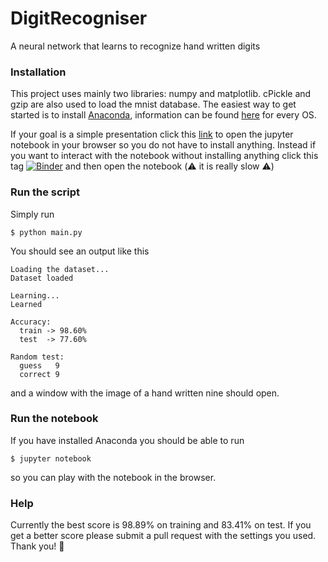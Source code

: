# DigitRecogniser
A neural network that learns to recognize hand written digits

### Installation
This project uses mainly two libraries: numpy and matplotlib. cPickle and gzip are also used to load the mnist database. The easiest way to get started is to install [Anaconda](https://www.continuum.io/why-anaconda), information can be found [here](https://www.continuum.io/downloads) for every OS.

If your goal is a simple presentation click this [link](https://nbviewer.jupyter.org/github/niccolomarcon/DigitRecogniser/blob/master/notebook.ipynb) to open the jupyter notebook in your browser so you do not have to install anything. Instead if you want to interact with the notebook without installing anything click this tag [![Binder](http://mybinder.org/badge.svg)](http://mybinder.org/repo/niccolomarcon/DigitRecogniser) and then open the notebook (:warning: it is really slow :warning:)

### Run the script
Simply run
```
$ python main.py
```
You should see an output like this
```
Loading the dataset...
Dataset loaded

Learning...
Learned

Accuracy:
  train -> 98.60%
  test  -> 77.60%

Random test:
  guess   9
  correct 9
```
and a window with the image of a hand written nine should open.

### Run the notebook
If you have installed Anaconda you should be able to run
```
$ jupyter notebook
```
so you can play with the notebook in the browser.

### Help
Currently the best score is 98.89% on training and 83.41% on test. If you get a better score please submit a pull request with the settings you used. Thank you! 🚀
